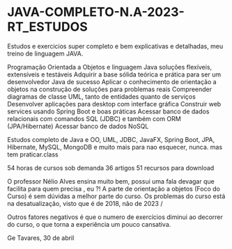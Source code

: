 # JAVA-COMPLETO-N.A-2023-RT_ESTUDOS
Estudos e exercicios super completo e bem explicativas e detalhadas, meu treino de linguagem JAVA.

Programação Orientada a Objetos e linguagem Java
soluções flexíveis, extensíveis e testáveis
Adquirir a base sólida teórica e prática para ser um desenvolvedor Java de sucesso
Aplicar o conhecimento de orientação a objetos na construção de soluções para problemas reais
Compreender diagramas de classe UML, tanto de entidades quanto de serviços
Desenvolver aplicações para desktop com interface gráfica
Construir web services usando Spring Boot e boas práticas
Acessar banco de dados relacionais com comandos SQL (JDBC) e também com ORM (JPA/Hibernate)
Acessar banco de dados NoSQL

Estudos completo de Java e OO, UML, JDBC, JavaFX, Spring Boot, JPA, Hibernate, MySQL, MongoDB e muito mais para nao esquecer, nunca. mas tem praticar.class

54 horas de cursos  sob demanda
36 artigos
51 recursos para download



O professor Nélio Alves ensina muito bem, possui uma fala devagar que facilita para quem precisa , eu ?!
                 A parte de orientação a objetos (Foco do Curso) é sem dúvidas a melhor parte do curso. Os problemas do curso está na desatualização, visto que é de 2018, não de 2023 /

Outros fatores negativos é que o numero de exercícios diminui ao decorrer do curso, o que torna a experiência um pouco cansativa.


Ge Tavares, 30 de abril

